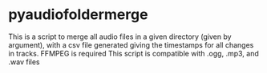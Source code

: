 # pyaudiofoldermerge
This is a script to merge all audio files in a given directory (given by argument), with a csv file generated giving the timestamps for all changes in tracks. 
FFMPEG is required
This script is compatible with .ogg, .mp3, and .wav files
